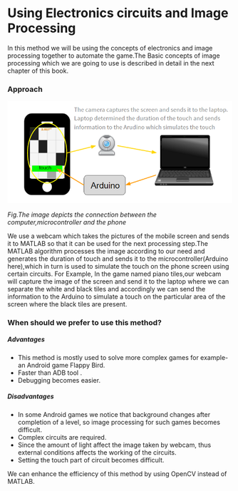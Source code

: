 # Using Electronics circuits and Image Processing
In this method we will be using the concepts of electronics and image processing together to automate the game.The Basic concepts of image processing which we are going to use is described in detail in the next chapter of this book.

### Approach
![image11](/Images/methods-3.png)

*Fig.The image depicts the connection between the computer,microcontroller and the phone*

We use a webcam which takes the pictures of the mobile screen and sends it to MATLAB so that it can be used for the next processing step.The MATLAB algorithm processes the image according to our need and generates the duration of touch and sends it to the microcontroller(Arduino here),which in turn is used to simulate the touch on the phone screen using certain circuits.
For Example, In the game named piano tiles,our webcam will capture the image of the screen and send it to the laptop where we can separate the white and black tiles and accordingly we can send the information to the Arduino to simulate a touch on the particular area of the screen where the black tiles are present.

### When should we prefer to use this method?
##### Advantages
- This method is mostly used to solve more complex games for example- an  Android game Flappy Bird.
- Faster than ADB tool .
- Debugging becomes easier.
    

##### Disadvantages
- In some Android games we notice that background changes after completion of a level, so image processing for such games becomes difficult.
- Complex circuits are required.
- Since the amount of light affect the image taken by webcam, thus external conditions affects the working of the circuits.
- Setting the touch part of circuit becomes difficult.

We can enhance the efficiency of this method by using OpenCV instead of MATLAB.